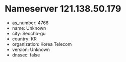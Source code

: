 # Nameserver 121.138.50.179

* as_number: 4766
* name: Unknown
* city: Seocho-gu
* country: KR
* organization: Korea Telecom
* version: Unknown
* dnssec: false
